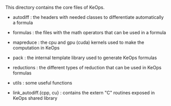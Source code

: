 This directory contains the core files of KeOps.

 - autodiff                : the headers with needed classes to differentiate automatically a formula
 - formulas                : the files with the math operators that can be used in a formula
 - mapreduce               : the cpu and gpu (cuda) kernels used to make the computation in KeOps
 - pack                    : the internal template library used to generate KeOps formulas
 - reductions              : the different types of reduction that can be used in KeOps formulas
 - utils                   : some useful functions

 - link_autodiff.{cpp, cu} : contains the extern "C" routines exposed in KeOps shared library